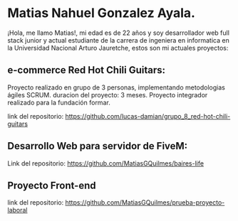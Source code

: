 # Matias Nahuel Gonzalez Ayala.

¡Hola, me llamo Matias!, mi edad es de 22 años y soy desarrollador web full stack junior y actual estudiante de la carrera de ingeniera en informatica en la Universidad Nacional Arturo Jauretche,
estos son mi actuales proyectos: 


## e-commerce Red Hot Chili Guitars:

Proyecto realizado en grupo de 3 personas, implementando metodologias ágiles SCRUM. duracion del proyecto: 3 meses.
Proyecto integrador realizado para la fundación formar.

link del repositorio: https://github.com/lucas-damian/grupo_8_red-hot-chili-guitars 

## Desarrollo Web para servidor de FiveM:

Link del repositorio: https://github.com/MatiasGQuilmes/baires-life

## Proyecto Front-end 

link del repositorio: https://github.com/MatiasGQuilmes/prueba-proyecto-laboral

